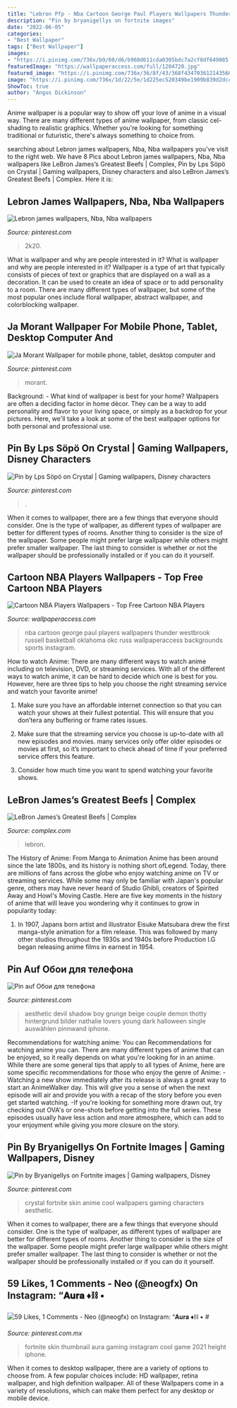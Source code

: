 ```yaml
---
title: "Lebron Pfp - Nba Cartoon George Paul Players Wallpapers Thunder Westbrook Russell Basketball Oklahoma Okc Russ Wallpaperaccess Backgrounds Sports Instagram"
description: "Pin by bryanigellys on fortnite images"
date: "2022-06-05"
categories:
- "Best Wallpaper"
tags: ["Best Wallpaper"]
images:
- "https://i.pinimg.com/736x/b9/60/d6/b960d611cda0305bdc7a2cf8df649085.jpg"
featuredImage: "https://wallpaperaccess.com/full/1204720.jpg"
featured_image: "https://i.pinimg.com/736x/36/8f/43/368f434703612143560026dbd1ef47b8.jpg"
image: "https://i.pinimg.com/736x/1d/22/5e/1d225ec520349be1909b839d2dcc5e5b.jpg"
ShowToc: true
author: "Angus Dickinson"
---
```



Anime wallpaper is a popular way to show off your love of anime in a visual way. There are many different types of anime wallpaper, from classic cel-shading to realistic graphics. Whether you're looking for something traditional or futuristic, there's always something to choice from.

	

		
searching about Lebron james wallpapers, Nba, Nba wallpapers you've visit to the right web. We have 8 Pics about Lebron james wallpapers, Nba, Nba wallpapers like LeBron James’s Greatest Beefs | Complex, Pin by Lps Söpö on Crystal | Gaming wallpapers, Disney characters and also LeBron James’s Greatest Beefs | Complex. Here it is:
		
    
## Lebron James Wallpapers, Nba, Nba Wallpapers

<img loading=lazy src="https://i.pinimg.com/originals/f5/dd/23/f5dd230b7fd9b07beaee282682c19526.jpg" onerror="this.onerror=null;this.src='https://tse2.mm.bing.net/th?id=OIP.ZONesQ8KQiqpsT_mSVbihwHaQC&amp;pid=15.1';" alt="Lebron james wallpapers, Nba, Nba wallpapers">

_Source: pinterest.com_

>2k20. 

	

What is wallpaper and why are people interested in it?
What is wallpaper and why are people interested in it?
Wallpaper is a type of art that typically consists of pieces of text or graphics that are displayed on a wall as a decoration. It can be used to create an idea of space or to add personality to a room. There are many different types of wallpaper, but some of the most popular ones include floral wallpaper, abstract wallpaper, and colorblocking wallpaper.

    
## Ja Morant Wallpaper For Mobile Phone, Tablet, Desktop Computer And

<img loading=lazy src="https://i.pinimg.com/736x/90/9e/57/909e5770b74e63e7c7c9984f33e9376e.jpg" onerror="this.onerror=null;this.src='https://tse1.mm.bing.net/th?id=OIP.qCv7Dg2Tx7Clqjf29bbSfQHaL5&amp;pid=15.1';" alt="Ja Morant Wallpaper for mobile phone, tablet, desktop computer and">

_Source: pinterest.com_

>morant. 

	

Background: - What kind of wallpaper is best for your home?
Wallpapers are often a deciding factor in home décor. They can be a way to add personality and flavor to your living space, or simply as a backdrop for your pictures. Here, we'll take a look at some of the best wallpaper options for both personal and professional use.

    
## Pin By Lps Söpö On Crystal | Gaming Wallpapers, Disney Characters

<img loading=lazy src="https://i.pinimg.com/originals/21/7c/92/217c922446befe6128c2357ae9abf3e7.jpg" onerror="this.onerror=null;this.src='https://tse1.mm.bing.net/th?id=OIP.P0XYNLRISrCf1NDCOIKrSgHaFs&amp;pid=15.1';" alt="Pin by Lps Söpö on Crystal | Gaming wallpapers, Disney characters">

_Source: pinterest.com_

>. 

	

When it comes to wallpaper, there are a few things that everyone should consider. One is the type of wallpaper, as different types of wallpaper are better for different types of rooms. Another thing to consider is the size of the wallpaper. Some people might prefer large wallpaper while others might prefer smaller wallpaper. The last thing to consider is whether or not the wallpaper should be professionally installed or if you can do it yourself.

    
## Cartoon NBA Players Wallpapers - Top Free Cartoon NBA Players

<img loading=lazy src="https://wallpaperaccess.com/full/1204720.jpg" onerror="this.onerror=null;this.src='https://tse4.mm.bing.net/th?id=OIP.Litr_PoTLRmuNAQm9miA1AHaHa&amp;pid=15.1';" alt="Cartoon NBA Players Wallpapers - Top Free Cartoon NBA Players">

_Source: wallpaperaccess.com_

>nba cartoon george paul players wallpapers thunder westbrook russell basketball oklahoma okc russ wallpaperaccess backgrounds sports instagram. 

	

How to watch Anime: There are many different ways to watch anime including on television, DVD, or streaming services.
With all of the different ways to watch anime, it can be hard to decide which one is best for you. However, here are three tips to help you choose the right streaming service and watch your favorite anime!
1. Make sure you have an affordable internet connection so that you can watch your shows at their fullest potential. This will ensure that you don’tera any buffering or frame rates issues.

2. Make sure that the streaming service you choose is up-to-date with all new episodes and movies. many services only offer older episodes or movies at first, so it’s important to check ahead of time if your preferred service offers this feature.

3. Consider how much time you want to spend watching your favorite shows.

    
## LeBron James’s Greatest Beefs | Complex

<img loading=lazy src="https://images.complex.com/complex/images/c_fill,f_auto,g_center,h_300,q_auto,w_600/fl_lossy,pg_1/mtixbbtadw9qrr9gv97y/lebron-james-knicks-cavs-2017-cleveland" onerror="this.onerror=null;this.src='https://tse4.mm.bing.net/th?id=OIP.v6hJVlzB76W2bLpP2nYu7gHaDt&amp;pid=15.1';" alt="LeBron James’s Greatest Beefs | Complex">

_Source: complex.com_

>lebron. 

	

The History of Anime: From Manga to Animation
Anime has been around since the late 1800s, and its history is nothing short ofLegend. Today, there are millions of fans across the globe who enjoy watching anime on TV or streaming services. While some may only be familiar with Japan's popular genre, others may have never heard of Studio Ghibli, creators of Spirited Away and Howl's Moving Castle. Here are five key moments in the history of anime that will leave you wondering why it continues to grow in popularity today:
1) In 1907, Japans born artist and illustrator Eisuke Matsubara drew the first manga-style animation for a film release. This was followed by many other studios throughout the 1930s and 1940s before Production I.G began releasing anime films in earnest in 1954.

    
## Pin Auf Обои для телефона

<img loading=lazy src="https://i.pinimg.com/736x/36/8f/43/368f434703612143560026dbd1ef47b8.jpg" onerror="this.onerror=null;this.src='https://tse1.mm.bing.net/th?id=OIP.eQ76Nre65eo5SXuHJeNllgHaHa&amp;pid=15.1';" alt="Pin auf Обои для телефона">

_Source: pinterest.com_

>aesthetic devil shadow boy grunge beige couple demon thotty hintergrund bilder nathalie lovers young dark halloween single auswählen pinnwand iphone. 

	

Recommendations for watching anime: You can
Recommendations for watching anime you can. There are many different types of anime that can be enjoyed, so it really depends on what you're looking for in an anime. While there are some general tips that apply to all types of Anime, here are some specific recommendations for those who enjoy the genre of Anime: 
-Watching a new show immediately after its release is always a great way to start an AnimeWalker day. This will give you a sense of when the next episode will air and provide you with a recap of the story before you even get started watching. 
-If you're looking for something more drawn out, try checking out OVA's or one-shots before getting into the full series. These episodes usually have less action and more atmosphere, which can add to your enjoyment while giving you more closure on the story.

    
## Pin By Bryanigellys On Fortnite Images | Gaming Wallpapers, Disney

<img loading=lazy src="https://i.pinimg.com/736x/1d/22/5e/1d225ec520349be1909b839d2dcc5e5b.jpg" onerror="this.onerror=null;this.src='https://tse3.mm.bing.net/th?id=OIP.D20zdAdBE3Fgmh85U90NXgHaFr&amp;pid=15.1';" alt="Pin by Bryanigellys on Fortnite images | Gaming wallpapers, Disney">

_Source: pinterest.com_

>crystal fortnite skin anime cool wallpapers gaming characters aesthetic. 

	

When it comes to wallpaper, there are a few things that everyone should consider. One is the type of wallpaper, as different types of wallpaper are better for different types of rooms. Another thing to consider is the size of the wallpaper. Some people might prefer large wallpaper while others might prefer smaller wallpaper. The last thing to consider is whether or not the wallpaper should be professionally installed or if you can do it yourself.

    
## 59 Likes, 1 Comments - Neo (@neogfx) On Instagram: “𝐀𝐮𝐫𝐚 ♦️⛓️ • #

<img loading=lazy src="https://i.pinimg.com/736x/b9/60/d6/b960d611cda0305bdc7a2cf8df649085.jpg" onerror="this.onerror=null;this.src='https://tse2.mm.bing.net/th?id=OIP.t44dpRBMs_r-Zamt344LIQHaHa&amp;pid=15.1';" alt="59 Likes, 1 Comments - Neo (@neogfx) on Instagram: “𝐀𝐮𝐫𝐚 ♦️⛓️ • #">

_Source: pinterest.com.mx_

>fortnite skin thumbnail aura gaming instagram cool game 2021 height iphone. 

	

When it comes to desktop wallpaper, there are a variety of options to choose from. A few popular choices include: HD wallpaper, retina wallpaper, and high definition wallpaper. All of these Wallpapers come in a variety of resolutions, which can make them perfect for any desktop or mobile device. 

